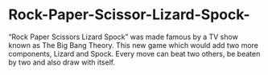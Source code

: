 # Rock-Paper-Scissor-Lizard-Spock-
“Rock Paper Scissors Lizard Spock” was made famous by a TV show known as The Big Bang Theory. This new game which would add two more components, Lizard and Spock. Every move can beat two others, be beaten by two and also draw with itself.
